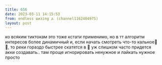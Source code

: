```yaml
---
title: 656
date: 2023-03-11 14:15:53
from: endless шизing ⍼ (channel1162404975)
layout: post
---
```


ко всяким тиктокам это тоже кстати применимо, но в тт алгоритм интересов более динамичный и, если начать смотреть что-то кальное💩🤡, то реки гораздо быстрее скатятся в 🤮
уж слишком часто придется акки создавать.. там проще игнорировать ненужное и лайкать нужное просто
